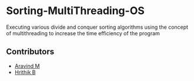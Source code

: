 # Sorting-MultiThreading-OS
Executing various divide and conquer sorting algorithms using the concept of multithreading to increase the time efficiency of the program

## Contributors
- <a href="https://github.com/Aravindkrish25">Aravind M </a>
- <a href="https://github.com/Hrithik1702">Hrithik B </a>